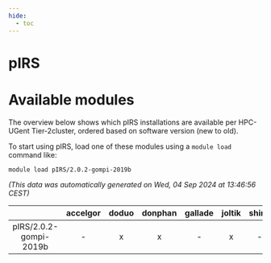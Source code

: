 ```yaml
---
hide:
  - toc
---
```


pIRS
====

# Available modules


The overview below shows which pIRS installations are available per HPC-UGent Tier-2cluster, ordered based on software version (new to old).

To start using pIRS, load one of these modules using a `module load` command like:

```shell
module load pIRS/2.0.2-gompi-2019b
```

*(This data was automatically generated on Wed, 04 Sep 2024 at 13:46:56 CEST)*  

| |accelgor|doduo|donphan|gallade|joltik|shinx|skitty|
| :---: | :---: | :---: | :---: | :---: | :---: | :---: | :---: |
|pIRS/2.0.2-gompi-2019b|-|x|x|-|x|-|x|
